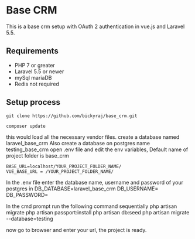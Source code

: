 # Base CRM
This is a base crm setup with OAuth 2 authentication in vue.js and Laravel 5.5.

## Requirements

<ul>
	<li>PHP 7 or greater</li>
	<li>Laravel 5.5 or newer</li>
	<li>mySql mariaDB</li>
	<li>Redis not required</li>
</ul>

## Setup process

	git clone https://github.com/bickyraj/base_crm.git

	composer update
 this would load all the necessary vendor files.
 create a database named laravel_base_crm
 Also create a database on postgres name testing_base_crm
 open .env file  and edit the env variables, Default name of project folder is base_crm

	BASE_URL=localhost/YOUR_PROJECT_FOLDER_NAME/
	VUE_BASE_URL = /YOUR_PROJECT_FOLDER_NAME/

In the .env file enter the database name, username and password of your postgres in
	DB_DATABASE=laravel_base_crm
	DB_USERNAME=
	DB_PASSWORD=

In the cmd prompt run the following command sequentially
	php artisan migrate
	php artisan passport:install
	php artisan db:seed
	php artisan migrate --database=testing

now go to browser and enter your url, the project is ready.
